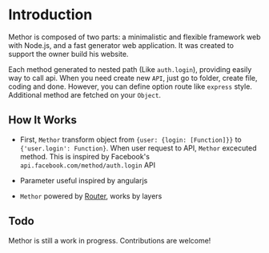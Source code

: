 # Introduction

Methor is composed of two parts: a minimalistic and flexible framework web with Node.js, and a fast generator web application.
It was created to support the owner build his website.

Each method generated to nested path (Like `auth.login`), providing easily way to call api. When you need create new `API`, just go to folder, create file, coding and done. However, you can define option route like `express` style. Additional method are fetched on your `Object`.

## How It Works

- First, `Methor` transform object from `{user: {login: [Function]}}` to `{'user.login': Function}`. When user request to API, `Methor` excecuted method. This is inspired by Facebook's `api.facebook.com/method/auth.login` API

- Parameter useful inspired by angularjs

- `Methor` powered by [Router](https://github.com/pillarjs/router), works by layers

## Todo

Methor is still a work in progress.
Contributions are welcome!
